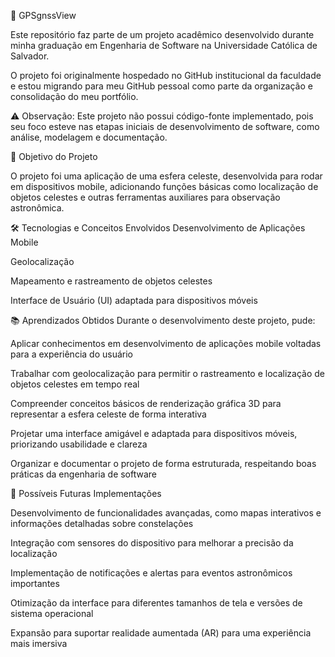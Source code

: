 📌 GPSgnssView

Este repositório faz parte de um projeto acadêmico desenvolvido durante minha graduação em Engenharia de Software na Universidade Católica de Salvador.

O projeto foi originalmente hospedado no GitHub institucional da faculdade e estou migrando para meu GitHub pessoal como parte da organização e consolidação do meu portfólio.

⚠ Observação: Este projeto não possui código-fonte implementado, pois seu foco esteve nas etapas iniciais de desenvolvimento de software, como análise, modelagem e documentação.

🎯 Objetivo do Projeto

O projeto foi uma aplicação de uma esfera celeste, desenvolvida para rodar em dispositivos mobile, adicionando funções básicas como localização de objetos celestes e outras ferramentas auxiliares para observação astronômica.

🛠 Tecnologias e Conceitos Envolvidos
Desenvolvimento de Aplicações Mobile

Geolocalização

Mapeamento e rastreamento de objetos celestes

Interface de Usuário (UI) adaptada para dispositivos móveis

📚 Aprendizados Obtidos
Durante o desenvolvimento deste projeto, pude:

Aplicar conhecimentos em desenvolvimento de aplicações mobile voltadas para a experiência do usuário

Trabalhar com geolocalização para permitir o rastreamento e localização de objetos celestes em tempo real

Compreender conceitos básicos de renderização gráfica 3D para representar a esfera celeste de forma interativa

Projetar uma interface amigável e adaptada para dispositivos móveis, priorizando usabilidade e clareza

Organizar e documentar o projeto de forma estruturada, respeitando boas práticas da engenharia de software

🚀 Possíveis Futuras Implementações

Desenvolvimento de funcionalidades avançadas, como mapas interativos e informações detalhadas sobre constelações

Integração com sensores do dispositivo para melhorar a precisão da localização

Implementação de notificações e alertas para eventos astronômicos importantes

Otimização da interface para diferentes tamanhos de tela e versões de sistema operacional

Expansão para suportar realidade aumentada (AR) para uma experiência mais imersiva

